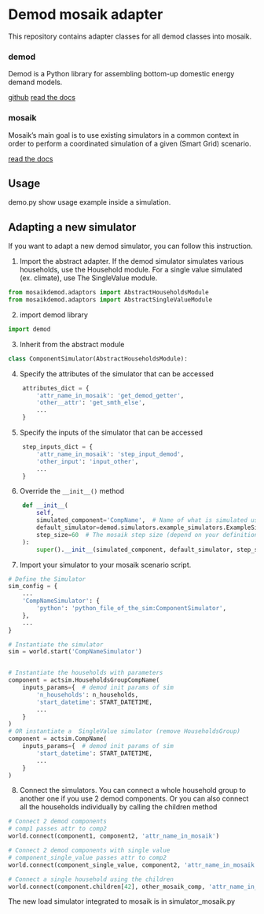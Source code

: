 # Demod mosaik adapter

This repository contains adapter classes for all
demod classes into mosaik.

### demod

Demod is a Python library for assembling bottom-up domestic energy demand models.

[github](https://github.com/epfl-herus/demod)
[read the docs](https://demod.readthedocs.io/)

### mosaik

Mosaik’s main goal is to use existing simulators in a common context in order
to perform a coordinated simulation of a given (Smart Grid) scenario.

[read the docs](https://mosaik.readthedocs.io/)

## Usage

demo.py show usage example inside a simulation.

## Adapting a new simulator

If you want to adapt a new demod simulator, you can follow this
instruction.

1. Import the abstract adapter.
If the demod simulator simulates various households,
use the Household module.
For a single value simulated (ex. climate), use The SingleValue module.

```python
from mosaikdemod.adaptors import AbstractHouseholdsModule
from mosaikdemod.adaptors import AbstractSingleValueModule
```

2. import demod library
```python
import demod
```

3. Inherit from the abstract module

```python
class ComponentSimulator(AbstractHouseholdsModule):
```

4. Specify the attributes of the simulator that can be accessed
```python
    attributes_dict = {
        'attr_name_in_mosaik': 'get_demod_getter',
        'other__attr': 'get_smth_else',
        ...
    }
```
5. Specify the inputs of the simulator that can be accessed
```python
    step_inputs_dict = {
        'attr_name_in_mosaik': 'step_input_demod',
        'other_input': 'input_other',
        ...
    }
```
6. Override the `__init__()` method
```python
    def __init__(
        self,
        simulated_component='CompName',  # Name of what is simulated used for mosaik instances
        default_simulator=demod.simulators.example_simulators.ExampleSimulator,  # The simulator class you want to simulate
        step_size=60  # The mosaik step size (depend on your definition)
    ):
        super().__init__(simulated_component, default_simulator, step_size)
```

7. Import your simulator to your mosaik scenario script.

```python
# Define the Simulator
sim_config = {
    ...
    'CompNameSimulator': {
        'python': 'python_file_of_the_sim:ComponentSimulator',
    },
    ...
}

# Instantiate the simulator
sim = world.start('CompNameSimulator')


# Instantiate the households with parameters
component = actsim.HouseholdsGroupCompName(
    inputs_params={  # demod init params of sim
        'n_households': n_households,
        'start_datetime': START_DATETIME,
        ...
    }
)
# OR instantiate a  SingleValue simulator (remove HouseholdsGroup)
component = actsim.CompName(
    inputs_params={  # demod init params of sim
        'start_datetime': START_DATETIME,
        ...
    }
)
```

8. Connect the simulators. You can connect a whole household group to another one if you use 2 demod components.
Or you can also connect all the households individually
by calling the children method
```python
# Connect 2 demod components
# comp1 passes attr to comp2
world.connect(component1, component2, 'attr_name_in_mosaik')

# Connect 2 demod components with single value
# component_single_value passes attr to comp2
world.connect(component_single_value, component2, 'attr_name_in_mosaik')

# Connect a single household using the children
world.connect(component.children[42], other_mosaik_comp, 'attr_name_in_mosaik')

```

The new load simulator integrated to mosaik is in simulator_mosaik.py

